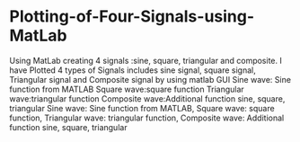 # Plotting-of-Four-Signals-using-MatLab
Using MatLab creating 4 signals :sine, square, triangular and composite.
I have Plotted 4 types of Signals includes sine signal, square signal, Triangular signal and Composite signal by using matlab GUI
Sine wave: Sine function from MATLAB
Square wave:square function
Triangular wave:triangular function
Composite wave:Additional function sine, square, triangular
Sine wave:  Sine function from MATLAB,
Square wave:  square function,
Triangular wave:  triangular function,
Composite wave:  Additional function sine, square, triangular
